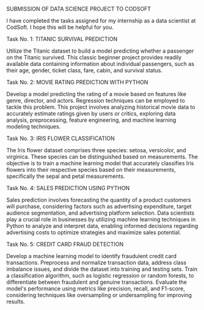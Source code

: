 SUBMISSION OF DATA SCIENCE PROJECT TO CODSOFT

I have completed the tasks assigned for my internship as a data scientist at CodSoft. I hope this will be helpful for you.

Task No. 1: TITANIC SURVIVAL PREDICTION

Utilize the Titanic dataset to build a model predicting whether a passenger on the Titanic survived. This classic beginner project provides readily available data containing information about individual passengers, such as their age, gender, ticket class, fare, cabin, and survival status.

Task No. 2: MOVIE RATING PREDICTION WITH PYTHON

Develop a model predicting the rating of a movie based on features like genre, director, and actors. Regression techniques can be employed to tackle this problem. This project involves analyzing historical movie data to accurately estimate ratings given by users or critics, exploring data analysis, preprocessing, feature engineering, and machine learning modeling techniques.

Task No. 3: IRIS FLOWER CLASSIFICATION

The Iris flower dataset comprises three species: setosa, versicolor, and virginica. These species can be distinguished based on measurements. The objective is to train a machine learning model that accurately classifies Iris flowers into their respective species based on their measurements, specifically the sepal and petal measurements.

Task No. 4: SALES PREDICTION USING PYTHON

Sales prediction involves forecasting the quantity of a product customers will purchase, considering factors such as advertising expenditure, target audience segmentation, and advertising platform selection. Data scientists play a crucial role in businesses by utilizing machine learning techniques in Python to analyze and interpret data, enabling informed decisions regarding advertising costs to optimize strategies and maximize sales potential.

Task No. 5: CREDIT CARD FRAUD DETECTION

Develop a machine learning model to identify fraudulent credit card transactions. Preprocess and normalize transaction data, address class imbalance issues, and divide the dataset into training and testing sets. Train a classification algorithm, such as logistic regression or random forests, to differentiate between fraudulent and genuine transactions. Evaluate the model's performance using metrics like precision, recall, and F1-score, considering techniques like oversampling or undersampling for improving results.
